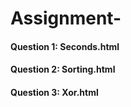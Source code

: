 # Assignment-
#### Question 1: Seconds.html
#### Question 2: Sorting.html
#### Question 3: Xor.html
